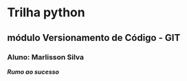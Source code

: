 # Trilha python
## módulo Versionamento de Código - GIT
### Aluno: Marlisson Silva

***Rumo ao sucesso***